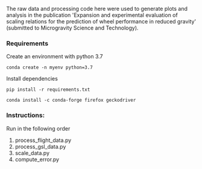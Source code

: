 
The raw data and processing code here were used to generate plots and analysis in the publication 'Expansion and experimental evaluation of scaling relations for the prediction of wheel performance in reduced gravity' (submitted to Microgravity Science and Technology). 

### Requirements
Create an environment with python 3.7
```
conda create -n myenv python=3.7
```
Install dependencies
```
pip install -r requirements.txt
```
```
conda install -c conda-forge firefox geckodriver
```

### Instructions: 
Run in the following order
1. process_flight_data.py
2. process_gsl_data.py
3. scale_data.py
4. compute_error.py
